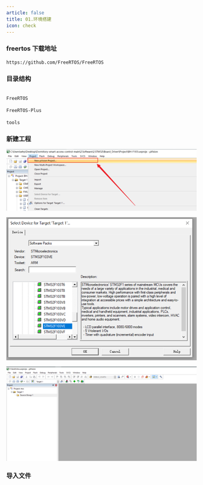 ```yaml
---
article: false
title: 01.环境搭建
icon: check
---
```


### freertos 下载地址
```text
https://github.com/FreeRTOS/FreeRTOS
```

### 目录结构 
```text

FreeRTOS

FreeRTOS-Plus

tools

```

### 新建工程

![01img.png](./img/01img.png)


![02img.png](./img/02img.png)


![03img.png](./img/03img.png)



### 导入文件

